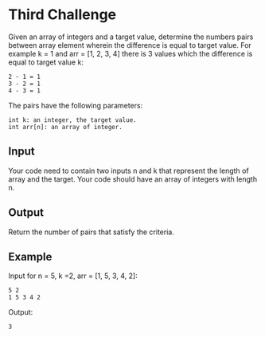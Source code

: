 # Third Challenge

Given an array of integers and a target value, determine the numbers pairs between array element wherein the difference is equal to target value.
For example k = 1 and arr = [1, 2, 3, 4] there is 3 values which the difference is equal to target value k:
```
2 - 1 = 1
3 - 2 = 1
4 - 3 = 1
```

The pairs have the following parameters:
```
int k: an integer, the target value.
int arr[n]: an array of integer.
```


## Input

Your code need to contain two inputs n and k that represent the length of array and the target.
Your code should have an array of integers with length n.

## Output

Return the number of pairs that satisfy the criteria.

## Example

Input for n = 5, k =2, arr = [1, 5, 3, 4, 2]:
```
5 2
1 5 3 4 2
```

Output:
```
3
```